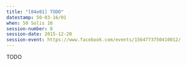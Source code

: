 ```yaml
---
title: "[04e01] TODO"
datestamp: 50-03-16/01
when: 50 Solis 16
session-number: 8
session-date: 2015-12-20
session-event: https://www.facebook.com/events/1564773750410012/
---
```

TODO
